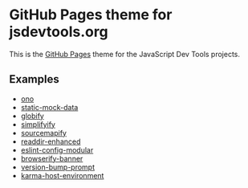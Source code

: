 GitHub Pages theme for jsdevtools.org
=======================================
This is the [GitHub Pages](https://pages.github.com/) theme for the JavaScript Dev Tools projects.

## Examples
* [ono](https://jsdevtools.org/ono/)
* [static-mock-data](https://jsdevtools.org/static-mock-data/)
* [globify](https://jsdevtools.org/globify/)
* [simplifyify](https://jsdevtools.org/simplifyify/)
* [sourcemapify](https://jsdevtools.org/sourcemapify/)
* [readdir-enhanced](https://jsdevtools.org/readdir-enhanced/)
* [eslint-config-modular](https://jsdevtools.org/eslint-config-modular/)
* [browserify-banner](https://jsdevtools.org/browserify-banner/)
* [version-bump-prompt](https://jsdevtools.org/version-bump-prompt/)
* [karma-host-environment](https://jsdevtools.org/karma-host-environment/)
